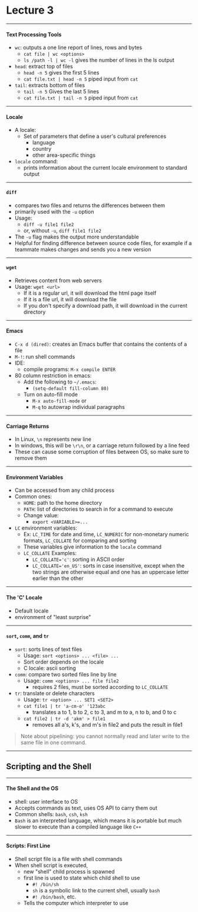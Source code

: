 <h1>Lecture 3</h1>

---

<h4>Text Processing Tools</h4>

  * `wc`: outputs a one line report of lines, rows and bytes
      - `cat file | wc <options>`
      - `ls /path -l | wc -l` gives the number of lines in the ls output 
  * `head`: extract top of files
      - `head -n 5` gives the first 5 lines
      - `cat file.txt | head -n 5` piped input from `cat`
  * `tail`: extracts bottom of files
      - `tail -n 5` Gives the last 5 lines
      - `cat file.txt | tail -n 5` piped input from `cat`

---

<h4>Locale</h4>
  
  * A locale:
      - Set of parameters that define a user's cultural preferences
          + language
          + country
          + other area-specific things
  * `locale` command:
      - prints information about the current locale environment to standard output

---

<h4><code>diff</code></h4>

  * compares two files and returns the differences between them
  * primarily used with the `-u` option
  * Usage:
      - `diff -u file1 file2`
      - or, without `-u`, `diff file1 file2`
  * The `-u` flag makes the output more understandable
  * Helpful for finding difference between source code files, for example if a teammate makes changes and sends you a new version

---

<h4><code>wget</code></h4>

  * Retrieves content from web servers
  * Usage: `wget <url>` 
      - If it is a regular url, it will download the html page itself
      - If it is a file url, it will download the file
      - If you don't specify a download path, it will download in the current directory

---

<h4>Emacs</h4>

  * `C-x d (dired)`: creates an Emacs buffer that contains the contents of a file
  * `M-!`: run shell commands
  * IDE:
      - compile programs: `M-x compile ENTER`
  * 80 column restriction in emacs:
      - Add the following to `~/.emacs`: 
          + `(setq-default fill-column 80)`
      - Turn on auto-fill mode
          + `M-x auto-fill-mode` or
          + `M-q` to autowrap individual paragraphs

---

<h4>Carriage Returns</h4>

  * In Linux, `\n` represents new line
  * In windows, this will be `\r\n`, or a carriage return followed by a line feed
  * These can cause some corruption of files between OS, so make sure to remove them

---

<h4>Environment Variables</h4>

  * Can be accessed from any child process
  * Common ones:
      - `HOME`: path to the home directory
      - `PATH`: list of directories to search in for a command to execute
      - Change value:
          + `export <VARIABLE>=...` 
  * `LC` environment variables:
      - Ex: `LC_TIME` for date and time, `LC_NUMERIC` for non-monetary numeric formats, `LC_COLLATE` for comparing and sorting
      - These variables give information to the `locale` command
      - `LC_COLLATE` Examples:
          + `LC_COLLATE='c'`: sorting in ASCII order
          + `LC_COLLATE='en_US'`: sorts in case insensitive, except when the two strings are otherwise equal and one has an uppercase letter earlier than the other

---

<h4>The 'C' Locale</h4>

  * Default locale
  * environment of "least surprise"

---

<h4><code>sort</code>, <code>comm</code>, and <code>tr</code></h4>

  * `sort`: sorts lines of text files
      - Usage: `sort <options> ... <file> ...`
      - Sort order depends on the locale
      - C locale: ascii sorting
  * `comm`: compare two sorted files line by line
      - Usage: `comm <options> ... file file2 `
          + requires 2 files, must be sorted according to `LC_COLLATE` 
  * `tr`: translate or delete characters
      - Usage: `tr <option> ... SET1 <SET2>`
      - `cat file1 | tr 'a-cm-o' '123abc`
          + translates a to 1, b to 2, c to 3, and m to a, n to b, and 0 to c
      - `cat file2 | tr -d 'akm' > file1`
          + removes all a's, k's, and m's in file2 and puts the result in file1

>Note about pipelining: you cannot normally read and later write to the same file in one command.

---

<h2>Scripting and the Shell</h2>

---

<h4>The Shell and the OS</h4>

  * shell: user interface to OS
  * Accepts commands as text, uses OS API to carry them out
  * Common shells: `bash`, `csh`, `ksh` 
  * `Bash` is an interpreted language, which means it is portable but much slower to execute than a compiled language like `C++` 

---

<h4>Scripts: First Line</h4>

  * Shell script file is a file with shell commands
  * When shell script is executed, 
      - new "shell" child process is spawned
      - first line is used to state which child shell to use
          + `#! /bin/sh` 
          + `sh` is a symbolic link to the current shell, usually `bash`
          + `#! /bin/bash`, etc.
      - Tells the computer which interpreter to use
